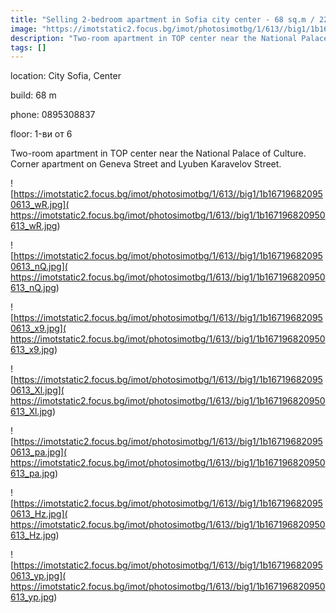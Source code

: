 ```yaml
---
title: "Selling 2-bedroom apartment in Sofia city center - 68 sq.m / 225000 EUR "
image: "https://imotstatic2.focus.bg/imot/photosimotbg/1/613//big1/1b167196820950613_yW.jpg"
description: "Two-room apartment in TOP center near the National Palace of Culture. Corner apartment on Geneva Street and Lyuben Karavelov Street."
tags: []
---
```


location: City Sofia, Center

build: 68 m

phone: 0895308837

floor: 1-ви от 6

Two-room apartment in TOP center near the National Palace of Culture. Corner apartment on Geneva Street and Lyuben Karavelov Street.


![https://imotstatic2.focus.bg/imot/photosimotbg/1/613//big1/1b167196820950613_wR.jpg]( https://imotstatic2.focus.bg/imot/photosimotbg/1/613//big1/1b167196820950613_wR.jpg)


![https://imotstatic2.focus.bg/imot/photosimotbg/1/613//big1/1b167196820950613_nQ.jpg]( https://imotstatic2.focus.bg/imot/photosimotbg/1/613//big1/1b167196820950613_nQ.jpg)


![https://imotstatic2.focus.bg/imot/photosimotbg/1/613//big1/1b167196820950613_x9.jpg]( https://imotstatic2.focus.bg/imot/photosimotbg/1/613//big1/1b167196820950613_x9.jpg)


![https://imotstatic2.focus.bg/imot/photosimotbg/1/613//big1/1b167196820950613_Xl.jpg]( https://imotstatic2.focus.bg/imot/photosimotbg/1/613//big1/1b167196820950613_Xl.jpg)


![https://imotstatic2.focus.bg/imot/photosimotbg/1/613//big1/1b167196820950613_pa.jpg]( https://imotstatic2.focus.bg/imot/photosimotbg/1/613//big1/1b167196820950613_pa.jpg)


![https://imotstatic2.focus.bg/imot/photosimotbg/1/613//big1/1b167196820950613_Hz.jpg]( https://imotstatic2.focus.bg/imot/photosimotbg/1/613//big1/1b167196820950613_Hz.jpg)


![https://imotstatic2.focus.bg/imot/photosimotbg/1/613//big1/1b167196820950613_yp.jpg]( https://imotstatic2.focus.bg/imot/photosimotbg/1/613//big1/1b167196820950613_yp.jpg)


